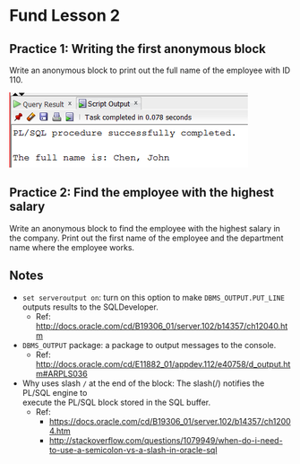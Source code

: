 # Fund Lesson 2 

## Practice 1: Writing the first anonymous block


Write an anonymous block to print out the full name of the employee with ID 110.

![](/img/f02-i01.png)


## Practice 2: Find the employee with the highest salary

Write an anonymous block to find the employee with the highest salary in the company.
Print out the first name of the employee and the department name where the employee works.


## Notes

- `set serveroutput on`: turn on this option to make `DBMS_OUTPUT.PUT_LINE` outputs results to the SQLDeveloper. 
    - Ref: http://docs.oracle.com/cd/B19306_01/server.102/b14357/ch12040.htm
- `DBMS_OUTPUT` package: a package to output messages to the console.
    - Ref: http://docs.oracle.com/cd/E11882_01/appdev.112/e40758/d_output.htm#ARPLS036
- Why uses slash `/` at the end of the block: The slash(/) notifies the PL/SQL engine to  
execute the PL/SQL block stored in the SQL buffer.
  - Ref: 
    * https://docs.oracle.com/cd/B19306_01/server.102/b14357/ch12004.htm
    * http://stackoverflow.com/questions/1079949/when-do-i-need-to-use-a-semicolon-vs-a-slash-in-oracle-sql
    
